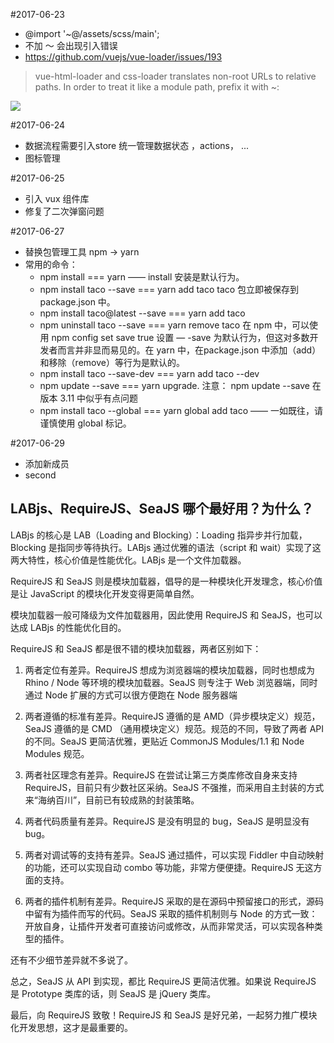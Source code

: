 

#2017-06-23

  * @import '~@/assets/scss/main';
  * 不加 ～ 会出现引入错误
  * https://github.com/vuejs/vue-loader/issues/193

  > vue-html-loader and css-loader translates non-root URLs to relative paths. In order to treat it like a module path, prefix it with ~:

   <img class="logo" src="~assets/logo.png">

#2017-06-24
  * 数据流程需要引入store 统一管理数据状态 ，actions， ...
  * 图标管理

#2017-06-25
  * 引入 vux 组件库
  * 修复了二次弹窗问题  

#2017-06-27
  
  * 替换包管理工具 npm -> yarn
  * 常用的命令：
    -  npm install === yarn —— install 安装是默认行为。
    -  npm install taco --save === yarn add taco   taco 包立即被保存到 package.json 中。
    -  npm install taco@latest --save === yarn add taco
    -  npm uninstall taco --save === yarn remove taco
       在 npm 中，可以使用 npm config set save true 设置 — -save 为默认行为，但这对多数开发者而言并非显而易见的。在 yarn 中，在package.json 中添加（add）和移除（remove）等行为是默认的。
    -  npm install taco --save-dev === yarn add taco --dev
    -  npm update --save === yarn upgrade. 注意： npm update --save 在版本 3.11 中似乎有点问题
    -  npm install taco --global === yarn global add taco —— 一如既往，请谨慎使用 global 标记。

#2017-06-29
  - 添加新成员 
  - second


## LABjs、RequireJS、SeaJS 哪个最好用？为什么？

LABjs 的核心是 LAB（Loading and Blocking）：Loading 指异步并行加载，Blocking 是指同步等待执行。LABjs 通过优雅的语法（script 和 wait）实现了这两大特性，核心价值是性能优化。LABjs 是一个文件加载器。

RequireJS 和 SeaJS 则是模块加载器，倡导的是一种模块化开发理念，核心价值是让 JavaScript 的模块化开发变得更简单自然。

模块加载器一般可降级为文件加载器用，因此使用 RequireJS 和 SeaJS，也可以达成 LABjs 的性能优化目的。

RequireJS 和 SeaJS 都是很不错的模块加载器，两者区别如下：

1. 两者定位有差异。RequireJS 想成为浏览器端的模块加载器，同时也想成为 Rhino / Node 等环境的模块加载器。SeaJS 则专注于 Web 浏览器端，同时通过 Node 扩展的方式可以很方便跑在 Node 服务器端

2. 两者遵循的标准有差异。RequireJS 遵循的是 AMD（异步模块定义）规范，SeaJS 遵循的是 CMD （通用模块定义）规范。规范的不同，导致了两者 API 的不同。SeaJS 更简洁优雅，更贴近 CommonJS Modules/1.1 和 Node Modules 规范。

3. 两者社区理念有差异。RequireJS 在尝试让第三方类库修改自身来支持 RequireJS，目前只有少数社区采纳。SeaJS 不强推，而采用自主封装的方式来“海纳百川”，目前已有较成熟的封装策略。

4. 两者代码质量有差异。RequireJS 是没有明显的 bug，SeaJS 是明显没有 bug。

5. 两者对调试等的支持有差异。SeaJS 通过插件，可以实现 Fiddler 中自动映射的功能，还可以实现自动 combo 等功能，非常方便便捷。RequireJS 无这方面的支持。

6. 两者的插件机制有差异。RequireJS 采取的是在源码中预留接口的形式，源码中留有为插件而写的代码。SeaJS 采取的插件机制则与 Node 的方式一致：开放自身，让插件开发者可直接访问或修改，从而非常灵活，可以实现各种类型的插件。

还有不少细节差异就不多说了。

总之，SeaJS 从 API 到实现，都比 RequireJS 更简洁优雅。如果说 RequireJS 是 Prototype 类库的话，则 SeaJS 是 jQuery 类库。

最后，向 RequireJS 致敬！RequireJS 和 SeaJS 是好兄弟，一起努力推广模块化开发思想，这才是最重要的。